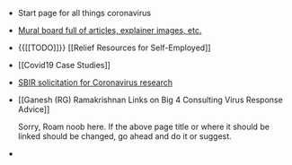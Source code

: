- Start page for all things coronavirus
- [Mural board full of articles, explainer images, etc.](https://app.mural.co/t/postobject8111/m/postobject8111/1584038926644/4f3fd71989ff4c26541ff13ff53fb1dcd889602a)
- {{[[TODO]]}} [[Relief Resources for Self-Employed]]
- [[Covid19 Case Studies]]
- [SBIR solicitation for Coronavirus research](https://www.nsf.gov/pubs/2020/nsf20065/nsf20065.jsp)
- [[Ganesh (RG) Ramakrishnan Links on Big 4 Consulting Virus Response Advice]] 
  
  Sorry, Roam noob here. If the above page title or where it should be linked should be changed, go ahead and do it or suggest.
- 
